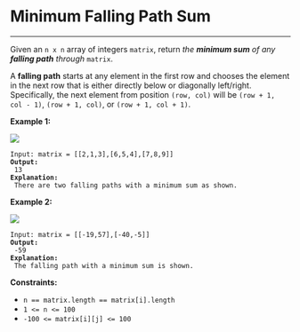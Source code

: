 # Minimum Falling Path Sum

***

Given an `n x n` array of integers `matrix`, return _the **minimum sum** of any **falling path** through_ `matrix`.

A **falling path** starts at any element in the first row and chooses the element in the next row that is either directly below or diagonally left/right. Specifically, the next element from position `(row, col)` will be `(row + 1, col - 1)`, `(row + 1, col)`, or `(row + 1, col + 1)`.

&#x20;

**Example 1:**

![](https://assets.leetcode.com/uploads/2021/11/03/failing1-grid.jpg)

<pre><code>Input: matrix = [[2,1,3],[6,5,4],[7,8,9]]
<strong>Output:
</strong> 13
<strong>Explanation:
</strong> There are two falling paths with a minimum sum as shown.</code></pre>

**Example 2:**

![](https://assets.leetcode.com/uploads/2021/11/03/failing2-grid.jpg)

<pre><code>Input: matrix = [[-19,57],[-40,-5]]
<strong>Output:
</strong> -59
<strong>Explanation:
</strong> The falling path with a minimum sum is shown.</code></pre>

&#x20;

**Constraints:**

* `n == matrix.length == matrix[i].length`
* `1 <= n <= 100`
* `-100 <= matrix[i][j] <= 100`
